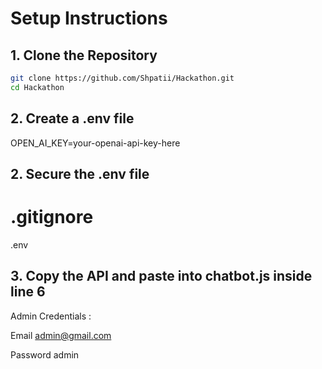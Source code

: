 # Setup Instructions

## 1. Clone the Repository
```bash
git clone https://github.com/Shpatii/Hackathon.git
cd Hackathon
```
## 2. Create a .env file
OPEN_AI_KEY=your-openai-api-key-here

## 2. Secure the .env file
# .gitignore
.env


## 3. Copy the API and paste into chatbot.js inside line 6



Admin Credentials :

Email
admin@gmail.com  

Password
admin